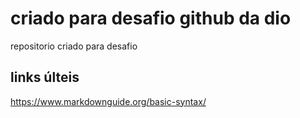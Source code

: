 #  criado para desafio github da dio
repositorio criado para desafio
## links últeis
https://www.markdownguide.org/basic-syntax/

